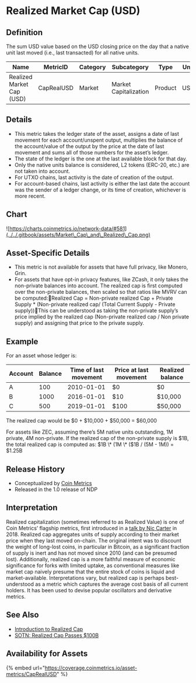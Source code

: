 # Realized Market Cap (USD)

## Definition

The sum USD value based on the USD closing price on the day that a native unit last moved (i.e., last transacted) for all native units.

| Name                      | MetricID   | Category | Subcategory           | Type    | Unit | Interval |
| ------------------------- | ---------- | -------- | --------------------- | ------- | ---- | -------- |
| Realized Market Cap (USD) | CapRealUSD | Market   | Market Capitalization | Product | USD  | 1 day    |

## Details

* This metric takes the ledger state of the asset, assigns a date of last movement for each account/unspent output, multiplies the balance of the account/value of the output by the price at the date of last movement and sums all of those numbers for the asset’s ledger.
* The state of the ledger is the one at the last available block for that day.
* Only the native units balance is considered, L2 tokens (ERC-20, etc.) are not taken into account.
* For UTXO chains, last activity is the date of creation of the output.
* For account-based chains, last activity is either the last date the account was the sender of a ledger change, or its time of creation, whichever is more recent.

## Chart

![https://charts.coinmetrics.io/network-data/#581](../../.gitbook/assets/Market\_Cap\_and\_Realized\_Cap.png)

## Asset-Specific Details

* This metric is not available for assets that have full privacy, like Monero, Grin.
* For assets that have opt-in privacy features, like ZCash, it only takes the non-private balances into account. The realized cap is first computed over the non-private balances, then scaled so that ratios like MVRV can be computed:Realized Cap = Non-private realized Cap + Private Supply \* (Non-private realized cap/ (Total Current Supply - Private supply))This can be understood as taking the non-private supply’s price implied by the realized cap (Non-private realized cap / Non private supply) and assigning that price to the private supply.

## Example

For an asset whose ledger is:

| Account | Balance | Time of last movement | Price at last movement | Realized balance |
| ------- | ------- | --------------------- | ---------------------- | ---------------- |
| A       | 100     | 2010-01-01            | $0                     | $0               |
| B       | 1000    | 2016-01-01            | $10                    | $10,000          |
| C       | 500     | 2019-01-01            | $100                   | $50,000          |

The realized cap would be $0 + $10,000 + $50,000 = $60,000

For assets like ZEC, assuming there’s 5M native units outstanding, 1M private, 4M non-private. If the realized cap of the non-private supply is $1B, the total realized cap is computed as: $1B \* (1M \* ($1B / (5M - 1M)) = $1.25B

## Release History

* Conceptualized by [Coin Metrics](https://coinmetrics.io/realized-capitalization/)
* Released in the 1.0 release of NDP

## Interpretation

Realized capitalization (sometimes referred to as Realized Value) is one of Coin Metrics’ flagship metrics, first introduced in a [talk by Nic Carter](https://medium.com/@RainDogDance/bitcoin-as-a-novel-market-institution-nic-carter-talk-at-baltic-honeybadger-2018-e085f163b213) in 2018. Realized cap aggregates units of supply according to their market price when they last moved on-chain. The original intent was to discount the weight of long-lost coins, in particular in Bitcoin, as a significant fraction of supply is inert and has not moved since 2010 (and can be presumed lost). Additionally, realized cap is a more faithful measure of economic significance for forks with limited uptake, as conventional measures like market cap naively presume that the entire stock of coins is liquid and market-available. Interpretations vary, but realized cap is perhaps best-understood as a metric which captures the average cost basis of all current holders. It has been used to devise popular oscillators and derivative metrics.

## See Also

* [Introduction to Realized Cap](https://coinmetrics.io/realized-capitalization/)
* [SOTN: Realized Cap Passes $100B](https://coinmetrics.substack.com/p/coin-metrics-state-of-the-network-fe8)

## Availability for Assets

{% embed url="https://coverage.coinmetrics.io/asset-metrics/CapRealUSD" %}
